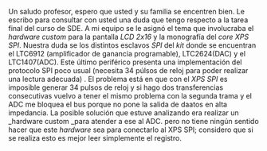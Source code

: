 Un saludo profesor, espero que usted y su familia se encentren bien. Le escribo para consultar con usted una duda que tengo respecto a la tarea final del curso de SDE. 
A mi equipo se le asignó el tema que involucraba el _hardware custom_ para la pantalla _LCD 2x16_ y la monografía del _core XPS SPI_. Nuestra duda se los distintos esclavos _SPI_ del _kit_ donde se encuentran el LTC6912 (amplificador de ganancia programable), LTC2624(DAC) y el LTC1407(ADC). Este último periférico presenta una implementación del protocolo SPI poco usual (necesita 34 púlsos de reloj para poder realizar una lectura adecuada) . El problema está en que con el _XPS SPI_ es imposible generar 34 pulsos de reloj y si hago dos transferencias consecutivas vuelvo a tener el mismo problema con la segunda trama y el ADC me bloquea el bus porque no pone la salida de daatos en alta impedancia. La posible solución que estuve analizando era realizar un _hardware custom _para atender a ese al ADC. pero no tiene ningún sentido hacer que este _hardware_ sea para conectarlo al XPS SPI; considero que si se realiza esto es mejor leer simplemente el registro.